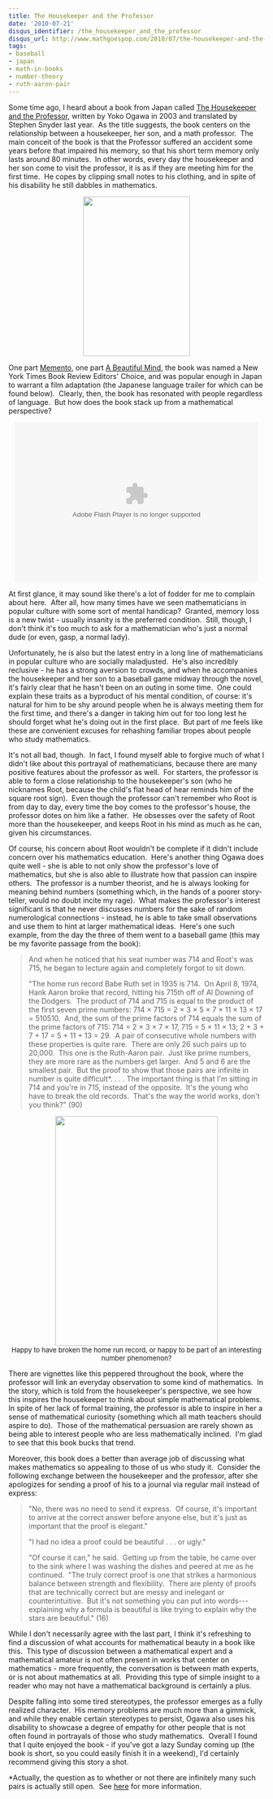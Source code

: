 ```yaml
---
title: The Housekeeper and the Professor
date: '2010-07-21'
disqus_identifier: /the_housekeeper_and_the_professor
disqus_url: http://www.mathgoespop.com/2010/07/the-housekeeper-and-the-professor.html
tags:
- baseball
- japan
- math-in-books
- number-theory
- ruth-aaron-pair
---
```

Some time ago, I heard about a book from Japan called <a href="http://en.wikipedia.org/wiki/The_Housekeeper_and_the_Professor">The Housekeeper and the Professor</a>, written by Yoko Ogawa in 2003 and translated by Stephen Snyder last year.  As the title suggests, the book centers on the relationship between a housekeeper, her son, and a math professor.  The main conceit of the book is that the Professor suffered an accident some years before that impaired his memory, so that his short term memory only lasts around 80 minutes.  In other words, every day the housekeeper and her son come to visit the professor, it is as if they are meeting him for the first time.  He copes by clipping small notes to his clothing, and in spite of his disability he still dabbles in mathematics. 

<p style="text-align:center; font-size:small;"><a href="http://www.mathgoespop.com/images/2010/07/Picture-13.png"><img class="aligncenter size-full wp-image-540" title="ProfHouse" src="http://www.mathgoespop.com/images/2010/07/Picture-13.png" alt="" width="210" height="314" /></a></p>

<p>One part <a href="http://www.imdb.com/title/tt0209144/">Memento</a>, one part <a href="http://www.imdb.com/title/tt0268978/">A Beautiful Mind</a>, the book was named a New York Times Book Review Editors' Choice, and was popular enough in Japan to warrant a film adaptation (the Japanese language trailer for which can be found below).  Clearly, then, the book has resonated with people regardless of language.  But how does the book stack up from a mathematical perspective?</p>

<p style="text-align: center;">
<object classid="clsid:d27cdb6e-ae6d-11cf-96b8-444553540000" width="480" height="315" codebase="http://download.macromedia.com/pub/shockwave/cabs/flash/swflash.cab#version=6,0,40,0"><param name="src" value="http://www.nipponcinema.com/v2/play.swf?config=http://www.nipponcinema.com/cfg/the-professor-and-his-beloved-equation-trailer" /><param name="allowfullscreen" value="true" /><embed type="application/x-shockwave-flash" width="480" height="315" src="http://www.nipponcinema.com/v2/play.swf?config=http://www.nipponcinema.com/cfg/the-professor-and-his-beloved-equation-trailer" allowfullscreen="true"></embed></object>
</p>

<p>At first glance, it may sound like there's a lot of fodder for me to complain about here.  After all, how many times have we seen mathematicians in popular culture with some sort of mental handicap?  Granted, memory loss is a new twist - usually insanity is the preferred condition.  Still, though, I don't think it's too much to ask for a mathematician who's just a normal dude (or even, gasp, a normal lady).</p>

<p>Unfortunately, he is also but the latest entry in a long line of  mathematicians in popular culture who are socially maladjusted.  He's also incredibly reclusive - he has a strong aversion to crowds, and when he accompanies the housekeeper and her son to a baseball game midway through the novel, it's fairly clear that he hasn't been on an outing in some time.  One could explain these traits as a byproduct of his mental condition, of course: it's natural for him to be shy around people when he is always meeting them for the first time, and there's a danger in taking him out for too long lest he should forget what he's doing out in the first place.  But part of me feels like these are convenient excuses for rehashing familiar tropes about people who study mathematics.</p>

<p>It's not all bad, though.  In fact, I found myself able to forgive much of what I didn't like about this portrayal of mathematicians, because there are many positive features about the professor as well.  For starters, the professor is able to form a close relationship to the housekeeper's son (who he nicknames Root, because the child's flat head of hear reminds him of the square root sign).  Even though the professor can't remember who Root is from day to day, every time the boy comes to the professor's house, the professor dotes on him like a father.  He obsesses over the safety of Root more than the housekeeper, and keeps Root in his mind as much as he can, given his circumstances.</p>

<p>Of course, his concern about Root wouldn't be complete if it didn't include concern over his mathematics education.  Here's another thing Ogawa does quite well - she is able to not only show the professor's love of mathematics, but she is also able to illustrate how that passion can inspire others.  The professor is a number theorist, and he is always looking for meaning behind numbers (something which, in the hands of a poorer story-teller, would no doubt incite my rage).  What makes the professor's interest significant is that he never discusses numbers for the sake of random numerological connections - instead, he is able to take small observations and use them to hint at larger mathematical ideas.  Here's one such example, from the day the three of them went to a baseball game (this may be my favorite passage from the book):</p>

<blockquote><p>And when he noticed that his seat number was 714 and Root's was 715, he began to lecture again and completely forgot to sit down.</p><p>"The home run record Babe Ruth set in 1935 is 714.  On April 8, 1974, Hank Aaron broke that record, hitting his 715th off of Al Downing of the Dodgers.  The product of 714 and 715 is equal to the product of the first seven prime numbers: 714 &times; 715 = 2 &times; 3 &times; 5 &times; 7 &times; 11 &times; 13 &times; 17 = 510510.  And, the sum of the prime factors of 714 equals the sum of the prime factors of 715: 714 = 2 &times; 3 &times; 7 &times; 17, 715 = 5 &times; 11 &times; 13; 2 + 3 + 7 + 17 = 5 + 11 + 13 = 29.  A pair of consecutive whole numbers with these properties is quite rare.  There are only 26 such pairs up to 20,000.  This one is the Ruth-Aaron pair.  Just like prime numbers, they are more rare as the numbers get larger.  And 5 and 6 are the smallest pair.  But the proof to show that those pairs are infinite in number is quite difficult*. . . . The important thing is that I'm sitting in 714 and you're in 715, instead of the opposite.  It's the young who have to break the old records.  That's the way the world works, don't you think?" (90)</p></blockquote>

<p style="text-align:center; font-size:small;"><img src="http://i.cdn.turner.com/sivault/multimedia/photo_gallery/0904/this.day.sports.history.april8/images/hank-aaron.jpg" alt="" width="320" height="452" /><br>Happy to have broken the home run record, or happy to be part of an interesting number phenomenon?</p>

<p>There are vignettes like this peppered throughout the book, where the professor will link an everyday observation to some kind of mathematics.  In the story, which is told from the housekeeper's perspective, we see how this inspires the housekeeper to think about simple mathematical problems.  In spite of her lack of formal training, the professor is able to inspire in her a sense of mathematical curiosity (something which all math teachers should aspire to do).  Those of the mathematical persuasion are rarely shown as being able to interest people who are less mathematically inclined.  I'm glad to see that this book bucks that trend.</p>

<p>Moreover, this book does a better than average job of discussing what makes mathematics so appealing to those of us who study it.  Consider the following exchange between the housekeeper and the professor, after she apologizes for sending a proof of his to a journal via regular mail instead of express:</p>

<blockquote><p>"No, there was no need to send it express.  Of course, it's important to arrive at the correct answer before anyone else, but it's just as important that the proof is elegant."</p><p>"I had no idea a proof could be beautiful . . . or ugly."</p><p>"Of course it can," he said.  Getting up from the table, he came over to the sink where I was washing the dishes and peered at me as he continued.  "The truly correct proof is one that strikes a harmonious balance between strength and flexibility.  There are plenty of proofs that are technically correct but are messy and inelegant or counterintuitive.  But it's not something you can put into words---explaining why a formula is beautiful is like trying to explain why the stars are beautiful." (16)</p></blockquote>

<p>While I don't necessarily agree with the last part, I think it's refreshing to find a discussion of what accounts for mathematical beauty in a book like this.  This type of discussion between a mathematical expert and a mathematical amateur is not often present in works that center on mathematics - more frequently, the conversation is between math experts, or is not about mathematics at all.  Providing this type of simple insight to a reader who may not have a mathematical background is certainly a plus.</p>

<p>Despite falling into some tired stereotypes, the professor emerges as a fully realized character.  His memory problems are much more than a gimmick, and while they enable certain stereotypes to persist, Ogawa also uses his disability to showcase a degree of empathy for other people that is not often found in portrayals of those who study mathematics.  Overall I found that I quite enjoyed the book - if you've got a lazy Sunday coming up (the book is short, so you could easily finish it in a weekend), I'd certainly recommend giving this story a shot.</p>
<p>*Actually, the question as to whether or not there are infinitely many such pairs is actually still open.  See <a href="http://mathworld.wolfram.com/Ruth-AaronPair.html">here</a> for more information.</p>